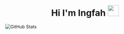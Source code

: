 <h1 align="center">Hi I'm Ingfah <img src="https://media.giphy.com/media/hvRJCLFzcasrR4ia7z/giphy.gif" width="35"></h1>

![GitHub Stats](https://github-readme-stats.vercel.app/api?username=OX-TOPIS&theme=radical&show_icons=true&text_color=ffffff)
